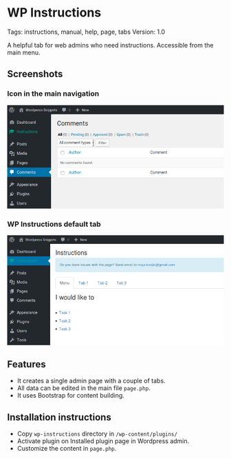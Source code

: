 # WP Instructions

Tags: instructions, manual, help, page, tabs
Version: 1.0

A helpful tab for web admins who need instructions. Accessible from the main menu.

## Screenshots

### Icon in the main navigation
![Icon in the main navigation](main-navigation.png "Icon in the main navigation")

### WP Instructions default tab
![WP Instructions default tab](wp-instructions.png "WP instructions default tab")

## Features
- It creates a single admin page with a couple of tabs.
- All data can be edited in the main file `page.php`.
- It uses Bootstrap for content building.

## Installation instructions
* Copy `wp-instructions` directory in `/wp-content/plugins/`
* Activate plugin on Installed plugin page in Wordpress admin.
* Customize the content in `page.php`.
